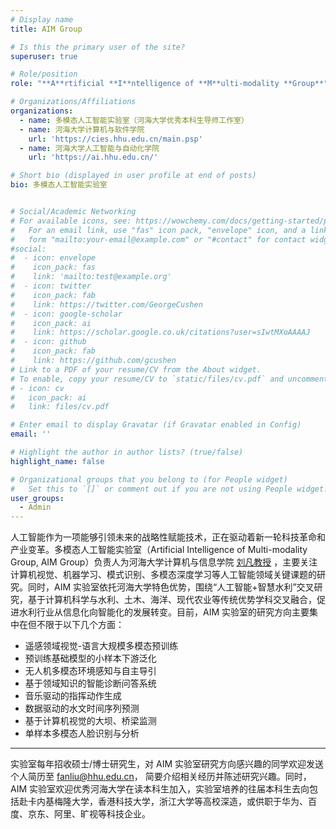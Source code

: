 ```yaml
---
# Display name
title: AIM Group

# Is this the primary user of the site?
superuser: true

# Role/position
role: "**A**rtificial **I**ntelligence of **M**ulti-modality **Group**"

# Organizations/Affiliations
organizations:
  - name: 多模态人工智能实验室（河海大学优秀本科生导师工作室）
  - name: 河海大学计算机与软件学院
    url: 'https://cies.hhu.edu.cn/main.psp'
  - name: 河海大学人工智能与自动化学院
    url: 'https://ai.hhu.edu.cn/'

# Short bio (displayed in user profile at end of posts)
bio: 多模态人工智能实验室


# Social/Academic Networking
# For available icons, see: https://wowchemy.com/docs/getting-started/page-builder/#icons
#   For an email link, use "fas" icon pack, "envelope" icon, and a link in the
#   form "mailto:your-email@example.com" or "#contact" for contact widget.
#social:
#  - icon: envelope
#    icon_pack: fas
#    link: 'mailto:test@example.org'
#  - icon: twitter
#    icon_pack: fab
#    link: https://twitter.com/GeorgeCushen
#  - icon: google-scholar
#    icon_pack: ai
#    link: https://scholar.google.co.uk/citations?user=sIwtMXoAAAAJ
#  - icon: github
#    icon_pack: fab
#    link: https://github.com/gcushen
# Link to a PDF of your resume/CV from the About widget.
# To enable, copy your resume/CV to `static/files/cv.pdf` and uncomment the lines below.
# - icon: cv
#   icon_pack: ai
#   link: files/cv.pdf

# Enter email to display Gravatar (if Gravatar enabled in Config)
email: ''

# Highlight the author in author lists? (true/false)
highlight_name: false

# Organizational groups that you belong to (for People widget)
#   Set this to `[]` or comment out if you are not using People widget.
user_groups:
  - Admin
---
```

    
人工智能作为一项能够引领未来的战略性赋能技术，正在驱动着新一轮科技革命和产业变革。多模态人工智能实验室（Artificial Intelligence of Multi-modality Group, AIM Group）负责人为河海大学计算机与信息学院 [刘凡教授](author/刘凡/) ，主要关注计算机视觉、机器学习、模式识别、多模态深度学习等人工智能领域关键课题的研究。同时，AIM 实验室依托河海大学特色优势，围绕“人工智能+智慧水利”交叉研究，基于计算机科学与水利、土木、海洋、现代农业等传统优势学科交叉融合，促进水利行业从信息化向智能化的发展转变。目前，AIM 实验室的研究方向主要集中在但不限于以下几个方面：

- 遥感领域视觉-语言大规模多模态预训练
- 预训练基础模型的小样本下游泛化
- 无人机多模态环境感知与自主导引
- 基于领域知识的智能诊断问答系统
- 音乐驱动的指挥动作生成
- 数据驱动的水文时间序列预测
- 基于计算机视觉的大坝、桥梁监测
- 单样本多模态人脸识别与分析

---

实验室每年招收硕士/博士研究生，对 AIM 实验室研究方向感兴趣的同学欢迎发送个人简历至 fanliu@hhu.edu.cn， 简要介绍相关经历并陈述研究兴趣。同时，AIM 实验室欢迎优秀河海大学在读本科生加入，实验室培养的往届本科生去向包括赴卡内基梅隆大学，香港科技大学，浙江大学等高校深造，或供职于华为、百度、京东、阿里、旷视等科技企业。
